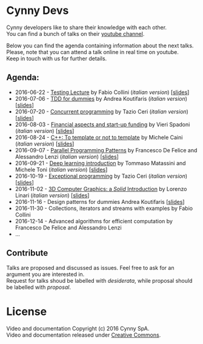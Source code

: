 # Cynny Devs

Cynny developers like to share their knowledge with each other.  
You can find a bunch of talks on their [youtube channel](https://www.youtube.com/channel/UCVIxYRbFrI0eYv6E2bxkIkw).

Below you can find the agenda containing information about the next talks.  
Please, note that you can attend a talk online in real time on youtube.  
Keep in touch with us for further details.

## Agenda:

* 2016-06-22 - [Testing Lecture](https://www.youtube.com/watch?v=BWl4r1E3CbE) by Fabio Collini (_italian version_) \[[slides](https://github.com/cynnyx/talks/raw/master/slides/20160622-testing.pdf)\]
* 2016-07-06 - [TDD for dummies](https://www.youtube.com/watch?v=cn-i6B7BGYQ) by Andrea Koutifaris (_italian version_) \[[slides](https://github.com/cynnyx/talks/raw/master/slides/20160706-TDD_for_dummies.pdf)\]
* 2016-07-20 - [Concurrent programming](https://www.youtube.com/watch?v=If4eeSkuzsA) by Tazio Ceri (_italian version_) \[[slides](https://github.com/cynnyx/talks/raw/master/slides/20160720-concurrent_programming.pdf)\]
* 2016-08-03 - [Financial aspects and start-up funding](https://www.youtube.com/watch?v=S_nYklY-EFk) by Vieri Spadoni (_italian version_) \[[slides](https://github.com/cynnyx/talks/raw/master/slides/20160803-startup_funding.pdf)\]
* 2016-08-24 - [C++: To template or not to template](https://www.youtube.com/watch?v=0G0NdjFEvWI) by Michele Caini (_italian version_) \[[slides](https://github.com/cynnyx/talks/raw/master/slides/20160824-template_metaprogramming.pdf)\]
* 2016-09-07 - [Parallel Programming Patterns](https://www.youtube.com/watch?v=uw9jGuqKDyY) by Francesco De Felice and Alessandro Lenzi (_italian version_) \[[slides](https://github.com/cynnyx/talks/raw/master/slides/20160907-parallel_programming_patterns.pdf)\]
* 2016-09-21 - [Deep learning introduction](https://www.youtube.com/watch?v=eGdo1eupKto) by Tommaso Matassini and Michele Toni (_italian version_) \[[slides](https://docs.google.com/presentation/d/1O-imWXIUSIGzFk1r1gBnK82y2zYv_c8z9ztIdx_TrXc/edit?usp=sharing)\]
* 2016-10-19 - [Exceptional programming](https://www.youtube.com/watch?v=UWkkfq8FcGI) by Tazio Ceri (_italian version_) \[[slides](https://github.com/cynnyx/talks/raw/master/slides/20161019-exception_safety.pdf)\]
* 2016-11-02 - [3D Computer Graphics: a _Solid_ Introduction](https://www.youtube.com/watch?v=oK0MVfjokI8) by Lorenzo Linari (_italian version_) \[[slides](https://github.com/cynnyx/talks/raw/master/slides/20161102-3D_Computer_Graphics_A_Solid_Introduction.pdf)\]
* 2016-11-16 - Design patterns for dummies Andrea Koutifaris \[[slides]()\]
* 2016-11-30 - Collections, iterators and streams with examples by Fabio Collini
* 2016-12-14 - Advanced algorithms for efficient computation by Francesco De Felice and Alessandro Lenzi
* ...

[//]: # "* 2016-11-02 - Seven perpendicular, red, transparent lines with blue ink by Michele Caini"

[//]: # (* 2016-10-05 - 3D graphics: an introduction by Lorenzo Linari)

[//]: # "* 2016-09-28 - Business perspectives and plans by Renato Iwersen"


## Contribute

Talks are proposed and discussed as issues. Feel free to ask for an argument you are interested in.  
Request for talks shoud be labelled with _desiderata_, while proposal should be labelled with _proposal_.

# License

Video and documentation Copyright (c) 2016 Cynny SpA.<br/>
Video and documentation released under [Creative Commons](https://github.com/cynnyx/talks/blob/master/LICENSE).
